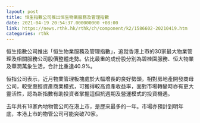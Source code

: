 ```yaml
---
layout: post
title: 恒生指數公司推出恒生物業服務及管理指數
date: 2021-04-19 20:54:37.000000000 +08:00
link: https://news.rthk.hk/rthk/ch/component/k2/1586602-20210419.htm
categories: rthk
---
```


恒生指數公司推出「恒生物業服務及管理指數」，追蹤香港上市的30家最大物業管理及相關服務公司股價整體走勢。佔比最重的成份股分別為碧桂園服務、恒大物業及華潤萬象生活，合計比重達40.9%。

恒指公司表示，近月物業管理板塊處於大幅增長的良好勢頭，相對房地產開發商母公司，較受惠輕資產商業模式，可獲得較高資產收益率，面對市場轉變時亦有更大靈活性，認為新指數有助投資者掌握這個抗週期及營運模式的投資機遇。

去年共有18家內地物管公司在港上市，是歷來最多的一年。市場亦預計到明年底，本港上市的物管公司可能突破70家。
